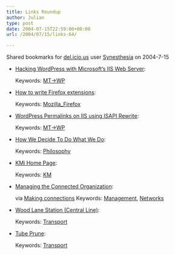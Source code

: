 ```yaml
---
title: Links Roundup
author: Julian
type: post
date: 2004-07-15T22:59:00+00:00
url: /2004/07/15/links-64/

---
```

Shared bookmarks for [del.icio.us][1] user  [Synesthesia][2] on 2004-7-15

  * [Hacking WordPress with Microsoft’s IIS Web Server][3]:
   
    Keywords: [MT->WP][4]
  * [How to write Firefox extensions][5]:
   
    Keywords: [Mozilla_Firefox][6]
  * [WordPress Permalinks on IIS using ISAPI Rewrite][7]:
   
    Keywords: [MT->WP][4]
  * [How We Decide To Do What We Do][8]:
   
    Keywords: [Philosophy][9]
  * [KMi Home Page][10]:
   
    Keywords: [KM][11]
  * [Managing the Connected Organization][12]:
  
    via <a href="http://simon.typepad.com/mc/">Making connections</a> Keywords: [Management][13], [Networks][14]
  * [Wood Lane Station (Central Line)][15]:
   
    Keywords: [Transport][16]
  * [Tube Prune][17]:
   
    Keywords: [Transport][16]

 [1]: http://del.icio.us/
 [2]: http://del.icio.us/synesthesia
 [3]: http://cornwall.backtalk.com/archives/2004/07/07/15/16/31/ "http://cornwall.backtalk.com/archives/2004/07/07/15/16/31/"
 [4]: http://del.icio.us/synesthesia/MT->WP
 [5]: http://extensions.roachfiend.com/howto.html "http://extensions.roachfiend.com/howto.html"
 [6]: http://del.icio.us/synesthesia/Mozilla_Firefox
 [7]: http://jei.afraid.org/wordpress/archives/2004/07/08/wordpress-permalinks-on-iis-using-isapi-rewrite/ "http://jei.afraid.org/wordpress/archives/2004/07/08/wordpress-permalinks-on-iis-using-isapi-rewrite/"
 [8]: http://jeremy.zawodny.com/blog/archives/002226.html "http://jeremy.zawodny.com/blog/archives/002226.html"
 [9]: http://del.icio.us/synesthesia/Philosophy
 [10]: http://kmi.open.ac.uk/home-f.cfm "http://kmi.open.ac.uk/home-f.cfm"
 [11]: http://del.icio.us/synesthesia/KM
 [12]: http://www.orgnet.com/MCO.html "http://www.orgnet.com/MCO.html"
 [13]: http://del.icio.us/synesthesia/Management
 [14]: http://del.icio.us/synesthesia/Networks
 [15]: http://www.subbrit.org.uk/sb-sites/sites/w/wood_lane/index.shtml "http://www.subbrit.org.uk/sb-sites/sites/w/wood_lane/index.shtml"
 [16]: http://del.icio.us/synesthesia/Transport
 [17]: http://www.trainweb.org/tubeprune/index.htm "http://www.trainweb.org/tubeprune/index.htm"